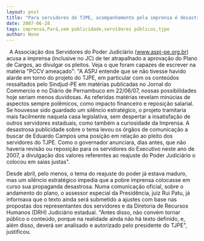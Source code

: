 ```yaml
---
layout: post
title: "Para servidores do TJPE, acompanhamento pela imprensa é desastrosa publicidade. Bom é o silêncio estratégico"
date: 2007-06-28
tags: imprensa,Pará,sem publicidade,servidores públicos,tjpe
author: None
---
```

&nbsp;
A Associa&ccedil;&atilde;o dos Servidores do Poder Judici&aacute;rio (www.aspj-pe.org.br) acusa a imprensa (inclusive no JC) de ter atrapalhado a aprova&ccedil;&atilde;o do Plano de Cargos, ao divulgar os pleitos. 
Veja o que foram capazes de escrever na mat&eacute;ria &quot;PCCV amea&ccedil;ado&quot;: 
&quot;A ASPJ entende que se n&atilde;o tivesse havido alarde em torno do projeto do TJPE, em particular com os conte&uacute;dos ressaltados pelo Sindjud-PE em mat&eacute;rias publicadas no Jornal do Commercio e no Di&aacute;rio de Pernambuco em 22/06/07, nossas possibilidades hoje seriam menos duvidosas. As referidas mat&eacute;rias revelam min&uacute;cias de aspectos sempre pol&ecirc;micos, como impacto financeiro e reposi&ccedil;&atilde;o salarial. 
Se houvesse sido guardado um sil&ecirc;ncio estrat&eacute;gico, o projeto tramitaria mais facilmente naquela casa legislativa, sem despertar a insatisfa&ccedil;&atilde;o de outros servidores estaduais, como tamb&eacute;m a curiosidade da Imprensa. A desastrosa publicidade sobre o tema levou os &oacute;rg&atilde;os de comunica&ccedil;&atilde;o a buscar de Eduardo Campos uma posi&ccedil;&atilde;o em rela&ccedil;&atilde;o ao pleito dos servidores do TJPE. Como o governador anunciara, dias antes, que n&atilde;o haveria revis&atilde;o ou reposi&ccedil;&atilde;o para os servidores do Executivo neste ano de 2007, a divulga&ccedil;&atilde;o dos valores referentes ao reajuste do Poder Judici&aacute;rio o colocou em saias justas&quot;.

Desde abril, pelo menos, o tema do reajuste do poder j&aacute; estava maduro, mas um sil&ecirc;ncio estrat&eacute;gico impedia que a pobre imprensa colocasse em curso sua propaganda desastrosa.
Numa comunica&ccedil;&atilde;o oficial, sobre o andamento do plano, o assessor especial da Presid&ecirc;ncia, juiz Rui Patu, j&aacute; informava que o texto ainda ser&aacute; submetido a ajustes com base nas propostas dos representantes dos servidores e da Diretoria de Recursos Humanos (DRH) Judici&aacute;rio estadual.
&quot;Antes disso, n&atilde;o conv&eacute;m tornar p&uacute;blico o conte&uacute;do, porque na realidade ainda n&atilde;o h&aacute; texto definido, e, al&eacute;m disso, dever&aacute; ser analisado e autorizado pelo presidente do TJPE&quot;, justificou.
 